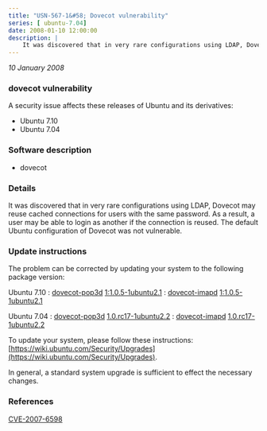 ```yaml
---
title: "USN-567-1&#58; Dovecot vulnerability"
series: [ ubuntu-7.04]
date: 2008-01-10 12:00:00
description: |
    It was discovered that in very rare configurations using LDAP, Dovecot may reuse cached connections for users with the same password.  As a result, a user may be able to login as another if the connection is reused. The default Ubuntu configuration of Dovecot was not vulnerable. 
--- 
```

 
 

*10 January 2008*

### dovecot vulnerability

A security issue affects these releases of Ubuntu and its derivatives:

* Ubuntu 7.10
* Ubuntu 7.04

### Software description

* dovecot 

### Details

It was discovered that in very rare configurations using LDAP, Dovecot may reuse cached connections for users with the same password. As a result, a user may be able to login as another if the connection is reused. The default Ubuntu configuration of Dovecot was not vulnerable. 

### Update instructions

The problem can be corrected by updating your system to the following package version:

Ubuntu 7.10
 : [dovecot-pop3d](https://launchpad.net/ubuntu/+source/dovecot) <span> [1:1.0.5-1ubuntu2.1](https://launchpad.net/ubuntu/+source/dovecot/1:1.0.5-1ubuntu2.1) </span> 
 : [dovecot-imapd](https://launchpad.net/ubuntu/+source/dovecot) <span> [1:1.0.5-1ubuntu2.1](https://launchpad.net/ubuntu/+source/dovecot/1:1.0.5-1ubuntu2.1) </span> 

Ubuntu 7.04
 : [dovecot-pop3d](https://launchpad.net/ubuntu/+source/dovecot) <span> [1.0.rc17-1ubuntu2.2](https://launchpad.net/ubuntu/+source/dovecot/1.0.rc17-1ubuntu2.2) </span> 
 : [dovecot-imapd](https://launchpad.net/ubuntu/+source/dovecot) <span> [1.0.rc17-1ubuntu2.2](https://launchpad.net/ubuntu/+source/dovecot/1.0.rc17-1ubuntu2.2) </span> 

To update your system, please follow these instructions: [https://wiki.ubuntu.com/Security/Upgrades](https://wiki.ubuntu.com/Security/Upgrades).

In general, a standard system upgrade is sufficient to effect the necessary changes. 

### References

 
 [CVE-2007-6598](http://people.ubuntu.com/~ubuntu-security/cve/CVE-2007-6598)
 

